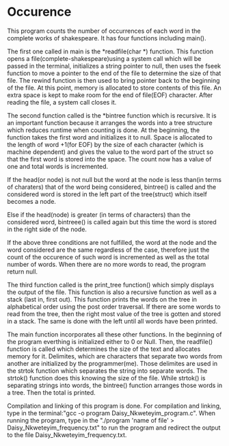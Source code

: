 Occurence
=========

This program counts the number of occurrences of each word in the complete works of shakespeare.  It has four functions including main().


The first one called in main is the *readfile(char *) function.  This function opens a file(complete-shakespeare)using a system call which will be passed in the terminal, initializes a string pointer to null, then uses the fseek function to move a pointer to the end of the file to determine the size of that file.  The rewind function is then used to bring pointer back to the beginning of the file.  At this point, memory is allocated to store contents of this file.  An extra space is kept to make room for the end of file(EOF) character. After reading the file, a system call closes it.


The second function called is the *bintree function which is recursive.  It is an important function because it arranges the words into a tree structure which reduces runtime when counting is done.  At the beginning, the function takes the first word and initializes it to null.  Space is allocated to the length of word +1(for EOF) by the size of each character (which is machine dependent) and gives the value to the word part of the struct so that the first word is stored into the space. The count now has a value of one and total words is incremented.

If the head(or node) is not null but the word at the node is less than(in terms of charaters) that of the word being considered, bintree() is called and the considered word is stored in the left part of the tree(struct) which itself becomes a node.

Else if the head(node) is greater (in terms of characters) than the considered word, bintreee() is called again but this time the word is stored in the right side of the node. 

If the above three conditions are not fulfilled, the word at the node and the word considered are the same regardless of the case, therefore just the count of the occurence of such word is incremented as well as the total number of words. When there are no more words to read, the program return null.


The third function called is the print_tree function() which simply displays the output of the file.  This function is also a recursive function as well as a stack (last in, first out).  This function prints the words on the tree in alphabetical order using the post order traversal.  If there are some words to read from the tree, then the right most value of the tree is gotten and stored in a stack.  The same is done with the left until all words have been printed.


The main function incorporates all these other functions.  In the beginning of the program everthing is initialized either to 0 or Null.  Then, the readfile() function is called which determines the size of the text and allocates memory for it.  Delimites, which are characters that separate two words from another are initialized by the programmer(me).  Those delimites are used in the strtok function which separates the string into separate words.  The strtok() function does this knowing the size of the file.  While strtok() is separating strings into words, the bintree() function arranges those words in a tree.  Then the total is printed.


Compilation and linking of this program is done.  For compilation and linking, type in the terminal:"gcc -o program Daisy_Nkweteyim_program.c".  When running the program, type in the "./program 'name of file' > Daisy_Nkweteyim_frequency.txt" to run the program and redirect the output to the file Daisy_Nkweteyim_frequency.txt.
